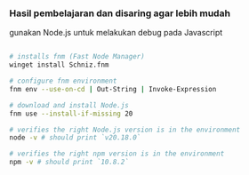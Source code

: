 ### Hasil pembelajaran dan disaring agar lebih mudah

gunakan Node.js untuk melakukan debug pada Javascript
```bash

# installs fnm (Fast Node Manager)
winget install Schniz.fnm

# configure fnm environment
fnm env --use-on-cd | Out-String | Invoke-Expression

# download and install Node.js
fnm use --install-if-missing 20

# verifies the right Node.js version is in the environment
node -v # should print `v20.18.0`

# verifies the right npm version is in the environment
npm -v # should print `10.8.2`

```
